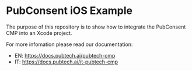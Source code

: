 #  PubConsent iOS Example

The purpose of this repository is to show how to integrate the PubConsent CMP into an Xcode project.

For more infomation please read our documentation:

- EN: https://docs.pubtech.ai/pubtech-cmp
- IT: https://docs.pubtech.ai/it-pubtech-cmp
